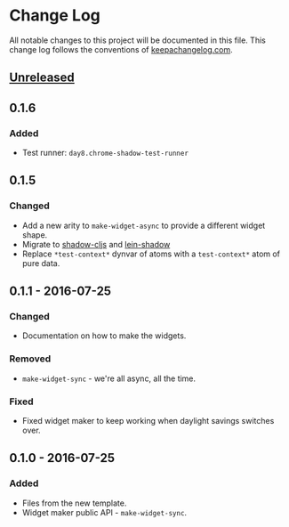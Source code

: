 # Change Log
All notable changes to this project will be documented in this file. This change log follows the conventions of [keepachangelog.com](http://keepachangelog.com/).

## [Unreleased]

## 0.1.6
### Added
- Test runner: `day8.chrome-shadow-test-runner`

## 0.1.5
### Changed
- Add a new arity to `make-widget-async` to provide a different widget shape.
- Migrate to [shadow-cljs](https://shadow-cljs.github.io/docs/UsersGuide.html) and
  [lein-shadow](https://gitlab.com/nikperic/lein-shadow)
- Replace `*test-context*` dynvar of atoms with a `test-context*` atom of pure
  data.

## 0.1.1 - 2016-07-25
### Changed
- Documentation on how to make the widgets.

### Removed
- `make-widget-sync` - we're all async, all the time.

### Fixed
- Fixed widget maker to keep working when daylight savings switches over.

## 0.1.0 - 2016-07-25
### Added
- Files from the new template.
- Widget maker public API - `make-widget-sync`.

[Unreleased]: https://github.com/your-name/re-frame-test/compare/0.1.1...HEAD
[0.1.1]: https://github.com/your-name/re-frame-test/compare/0.1.0...0.1.1

